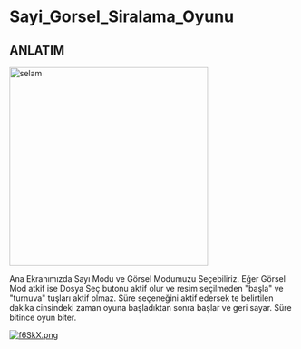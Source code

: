 # Sayi_Gorsel_Siralama_Oyunu

## ANLATIM




  <img src="https://cdn1.ntv.com.tr/gorsel/49yx_7WhVU2AgWnPgdwYmg.jpg?width=1000&mode=crop&scale=both" width="350" title="selam">




Ana Ekranımızda Sayı Modu ve Görsel Modumuzu Seçebiliriz. 
Eğer Görsel Mod atkif ise Dosya Seç butonu aktif olur ve resim seçilmeden "başla" ve "turnuva" tuşları aktif olmaz.
Süre seçeneğini aktif edersek te belirtilen dakika cinsindeki zaman oyuna başladıktan sonra başlar ve geri sayar. Süre bitince oyun biter.

<a href="https://klasresim.com/i/f6SkX"><img src="https://i.resmim.net/f6SkX.png" alt="f6SkX.png" border="0" /></a>
